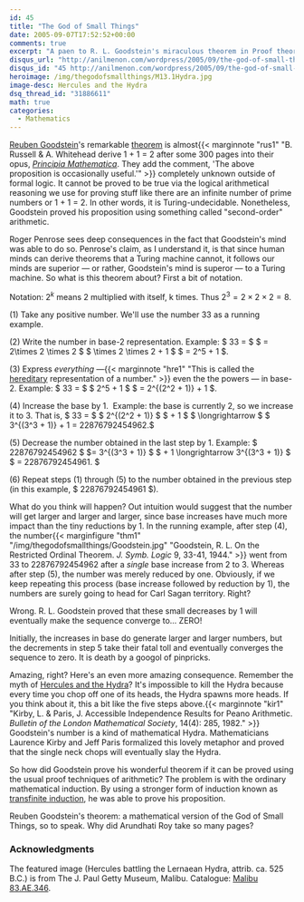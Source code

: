 ```yaml
---
id: 45
title: "The God of Small Things"
date: 2005-09-07T17:52:52+00:00
comments: true
excerpt: "A paen to R. L. Goodstein's miraculous theorem in Proof theory. What's it about? The God of Small Things of course."
disqus_url: "http://anilmenon.com/wordpress/2005/09/the-god-of-small-things.html"
disqus_id: "45 http://anilmenon.com/wordpress/2005/09/the-god-of-small-things.html"
heroimage: /img/thegodofsmallthings/M13.1Hydra.jpg
image-desc: Hercules and the Hydra
dsq_thread_id: "31886611"
math: true
categories:
  - Mathematics
---
```


[Reuben Goodstein](https://en.wikipedia.org/wiki/Reuben_Goodstein)'s remarkable [theorem](https://en.wikipedia.org/wiki/Goodstein%27s_theorem) is almost{{< marginnote "rus1" "B. Russell & A. Whitehead derive 1 + 1 = 2 after some 300 pages into their opus, [_Principia Mathematica_](https://quod.lib.umich.edu/cgi/t/text/pageviewer-idx?c=umhistmath&cc=umhistmath&idno=aat3201.0002.001&frm=frameset&view=image&seq=126). They add the comment, 'The above proposition is occasionally useful.'" >}} completely unknown outside of formal logic. It cannot be proved to be true via the logical arithmetical reasoning we use for proving stuff like there are an infinite number of prime numbers or 1 + 1 = 2. In other words, it is Turing-undecidable. Nonetheless, Goodstein proved his proposition using something called "second-order" arithmetic. 

Roger Penrose sees deep consequences in the fact that Goodstein's mind was able to do so. Penrose's claim, as I understand it, is that since human minds can derive theorems that a Turing machine cannot, it follows our minds are superior &mdash; or rather, Goodstein's mind is superor &mdash; to a Turing machine. So what is this theorem about? First a bit of notation.

Notation: $2^k$ means 2 multiplied with itself, k times. Thus $2^3 = 2 \times 2 \times 2 = 8$. 

(1)  Take any positive number. We'll use the number 33 as a running example.

(2) Write the number in base-2 representation. Example: $ 33 = $  $ = 2\times 2 \times 2 $ $ \times 2 \times 2 + 1 $ $ = 2^5 + 1 $.

(3) Express _everything_ &mdash;{{< marginnote "hre1" "This is called the [hereditary](http://mathworld.wolfram.com/HereditaryRepresentation.html) representation of a number." >}} even the the powers &mdash; in base-2. Example: $ 33 = $ $ 2^5 + 1 $ $ = 2^{(2^2 + 1)} + 1 $. 

(4) Increase the base by 1.  Example: the base is currently 2, so we increase it to 3. That is, $ 33 = $ $ 2^{(2^2 + 1)} $ $ + 1 $ $ \longrightarrow $ $ 3^{(3^3 + 1)} + 1 = 22876792454962.$

(5) Decrease the number obtained in the last step by 1. Example: $ 22876792454962 $ $= 3^{(3^3 + 1)} $ $ + 1 \longrightarrow  3^{(3^3 + 1)} $ $ = 22876792454961. $ 

(6) Repeat steps (1) through (5) to the number obtained in the previous step (in this
example, $ 22876792454961 $).

What do you think will happen? Out intuition would suggest that the number will get larger and larger and larger, since base increases have much more impact than the tiny reductions by 1. In the running example, after step (4), the number{{< marginfigure  "thm1" "/img/thegodofsmallthings/Goodstein.jpg" "Goodstein, R. L. On the Restricted Ordinal Theorem. _J. Symb. Logic_ 9, 33-41, 1944." >}} went from 33 to 22876792454962 after a _single_ base increase from 2 to 3. Whereas after step (5), the number was merely reduced by one. Obviously, if we keep repeating this process (base increase followed by reduction by 1), the numbers are surely going to head for Carl Sagan territory. Right?

Wrong. R. L. Goodstein proved that these small decreases by 1 will eventually make the sequence converge to... ZERO!

Initially, the increases in base do generate larger and larger numbers, but the decrements in step 5 take their fatal toll and eventually converges the sequence to zero. It is death by a googol of pinpricks.

Amazing, right? Here's an even more amazing consequence. Remember the myth of [Hercules and the Hydra](https://en.wikipedia.org/wiki/Lernaean_Hydra)? It's impossible to kill the Hydra because every time you chop off one of its heads, the Hydra spawns more heads. If you think about it, this a bit like the five steps above.{{< marginnote "kir1" "Kirby, L. & Paris, J. Accessible Independence Results for Peano Arithmetic. _Bulletin of the London Mathematical Society_, 14(4): 285, 1982." >}} Goodstein's number is a kind of mathematical Hydra. Mathematicians Laurence Kirby and Jeff Paris formalized this lovely metaphor and proved that the single neck chops will eventually slay the Hydra.

So how did Goodstein prove his wonderful theorem if it can be proved using the usual proof techniques of arithmetic? The problem is with the ordinary mathematical induction. By using a stronger form of induction known as <a href="http://en.wikipedia.org/wiki/Transfinite_induction">transfinite induction</a>, he was able to prove his proposition.

Reuben Goodstein's theorem: a mathematical version of the God of Small Things, so to speak. Why did Arundhati Roy take so many pages?

### Acknowledgments

The featured image (Hercules battling the Lernaean Hydra, attrib. ca. 525 B.C.) is
from The J. Paul Getty Museum, Malibu. Catalogue: [Malibu 83.AE.346](https://www.theoi.com/Gallery/M13.1.html).
